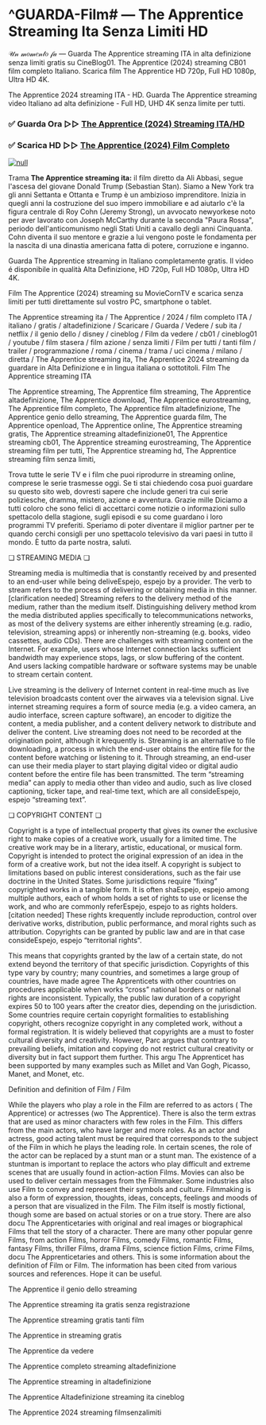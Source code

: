 # ^GUARDA-Film# — The Apprentice Streaming Ita Senza Limiti HD
𝒰𝓃 𝓂𝑜𝓂𝑒𝓃𝓉𝑜 𝒻𝒶 — Guarda The Apprentice streaming ITA in alta definizione senza limiti gratis su CineBlog01. The Apprentice (2024) streaming CB01 film completo Italiano. Scarica film The Apprentice HD 720p, Full HD 1080p, Ultra HD 4K.

The Apprentice 2024 streaming ITA - HD. Guarda The Apprentice streaming video Italiano ad alta definizione - Full HD, UHD 4K senza limite per tutti.

### ✅ Guarda Ora ▷▷ [The Apprentice (2024) Streaming ITA/HD](https://t.co/NwsxiSVtNc)

### ✅ Scarica HD ▷▷ [The Apprentice (2024) Film Completo](https://t.co/NwsxiSVtNc)

[![null](https://static.wixstatic.com/media/855a25_043b5abeb4ae4d35ac003198e7fe56ed~mv2.gif)](https://t.co/NwsxiSVtNc)

Trama **The Apprentice streaming ita:** il film diretto da Ali Abbasi, segue l'ascesa del giovane Donald Trump (Sebastian Stan). Siamo a New York tra gli anni Settanta e Ottanta e Trump è un ambizioso imprenditore. Inizia in quegli anni la costruzione del suo impero immobiliare e ad aiutarlo c'è la figura centrale di Roy Cohn (Jeremy Strong), un avvocato newyorkese noto per aver lavorato con Joseph McCarthy durante la seconda "Paura Rossa", periodo dell'anticomunismo negli Stati Uniti a cavallo degli anni Cinquanta. Cohn diventa il suo mentore e grazie a lui vengono poste le fondamenta per la nascita di una dinastia americana fatta di potere, corruzione e inganno.

Guarda The Apprentice streaming in Italiano completamente gratis. Il video é disponibile in qualità Alta Definizione, HD 720p, Full HD 1080p, Ultra HD 4K.

Film The Apprentice (2024) streaming su MovieCornTV e scarica senza limiti per tutti direttamente sul vostro PC, smartphone o tablet.

The Apprentice streaming ita / The Apprentice / 2024 / film completo ITA / italiano / gratis / altadefinizione / Scaricare / Guarda / Vedere / sub ita / netflix / il genio dello / disney / cineblog / Film da vedere / cb01 / cineblog01 / youtube / film stasera / film azione / senza limiti / Film per tutti / tanti film / trailer / programmazione / roma / cinema / trama / uci cinema / milano / diretta / The Apprentice streaming ita, The Apprentice 2024 streaming da guardare in Alta Definizione e in lingua italiana o sottotitoli. Film The Apprentice streaming ITA

The Apprentice streaming, The Apprentice film streaming, The Apprentice altadefinizione, The Apprentice download, The Apprentice eurostreaming, The Apprentice film completo, The Apprentice film altadefinizione, The Apprentice genio dello streaming, The Apprentice guarda film, The Apprentice openload, The Apprentice online, The Apprentice streaming gratis, The Apprentice streaming altadefinizione01, The Apprentice streaming cb01, The Apprentice streaming eurostreaming, The Apprentice streaming film per tutti, The Apprentice streaming hd, The Apprentice streaming film senza limiti,

Trova tutte le serie TV e i film che puoi riprodurre in streaming online, comprese le serie trasmesse oggi. Se ti stai chiedendo cosa puoi guardare su questo sito web, dovresti sapere che include generi tra cui serie poliziesche, dramma, mistero, azione e avventura. Grazie mille Diciamo a tutti coloro che sono felici di accettarci come notizie o informazioni sullo spettacolo della stagione, sugli episodi e su come guardano i loro programmi TV preferiti. Speriamo di poter diventare il miglior partner per te quando cerchi consigli per uno spettacolo televisivo da vari paesi in tutto il mondo. È tutto da parte nostra, saluti.

❏ STREAMING MEDIA ❏

Streaming media is multimedia that is constantly received by and presented to an end-user while being deliveEspejo, espejo by a provider. The verb to stream refers to the process of delivering or obtaining media in this manner.[clarification needed] Streaming refers to the delivery method of the medium, rather than the medium itself. Distinguishing delivery method krom the media distributed applies specifically to telecommunications networks, as most of the delivery systems are either inherently streaming (e.g. radio, television, streaming apps) or inherently non-streaming (e.g. books, video cassettes, audio CDs). There are challenges with streaming content on the Internet. For example, users whose Internet connection lacks sufficient bandwidth may experience stops, lags, or slow buffering of the content. And users lacking compatible hardware or software systems may be unable to stream certain content.

Live streaming is the delivery of Internet content in real-time much as live television broadcasts content over the airwaves via a television signal. Live internet streaming requires a form of source media (e.g. a video camera, an audio interface, screen capture software), an encoder to digitize the content, a media publisher, and a content delivery network to distribute and deliver the content. Live streaming does not need to be recorded at the origination point, although it krequently is. Streaming is an alternative to file downloading, a process in which the end-user obtains the entire file for the content before watching or listening to it. Through streaming, an end-user can use their media player to start playing digital video or digital audio content before the entire file has been transmitted. The term “streaming media” can apply to media other than video and audio, such as live closed captioning, ticker tape, and real-time text, which are all consideEspejo, espejo “streaming text”.

❏ COPYRIGHT CONTENT ❏

Copyright is a type of intellectual property that gives its owner the exclusive right to make copies of a creative work, usually for a limited time. The creative work may be in a literary, artistic, educational, or musical form. Copyright is intended to protect the original expression of an idea in the form of a creative work, but not the idea itself. A copyright is subject to limitations based on public interest considerations, such as the fair use doctrine in the United States. Some jurisdictions require “fixing” copyrighted works in a tangible form. It is often shaEspejo, espejo among multiple authors, each of whom holds a set of rights to use or license the work, and who are commonly referEspejo, espejo to as rights holders.[citation needed] These rights krequently include reproduction, control over derivative works, distribution, public performance, and moral rights such as attribution. Copyrights can be granted by public law and are in that case consideEspejo, espejo “territorial rights”.

This means that copyrights granted by the law of a certain state, do not extend beyond the territory of that specific jurisdiction. Copyrights of this type vary by country; many countries, and sometimes a large group of countries, have made agree The Apprenticets with other countries on procedures applicable when works “cross” national borders or national rights are inconsistent. Typically, the public law duration of a copyright expires 50 to 100 years after the creator dies, depending on the jurisdiction. Some countries require certain copyright formalities to establishing copyright, others recognize copyright in any completed work, without a formal registration. It is widely believed that copyrights are a must to foster cultural diversity and creativity. However, Parc argues that contrary to prevailing beliefs, imitation and copying do not restrict cultural creativity or diversity but in fact support them further. This argu The Apprenticet has been supported by many examples such as Millet and Van Gogh, Picasso, Manet, and Monet, etc.

Definition and definition of Film / Film

While the players who play a role in the Film are referred to as actors ( The Apprentice) or actresses (wo The Apprentice). There is also the term extras that are used as minor characters with few roles in the Film. This differs from the main actors, who have larger and more roles. As an actor and actress, good acting talent must be required that corresponds to the subject of the Film in which he plays the leading role. In certain scenes, the role of the actor can be replaced by a stunt man or a stunt man. The existence of a stuntman is important to replace the actors who play difficult and extreme scenes that are usually found in action-action Films. Movies can also be used to deliver certain messages from the Filmmaker. Some industries also use Film to convey and represent their symbols and culture. Filmmaking is also a form of expression, thoughts, ideas, concepts, feelings and moods of a person that are visualized in the Film. The Film itself is mostly fictional, though some are based on actual stories or on a true story. There are also docu The Apprenticetaries with original and real images or biographical Films that tell the story of a character. There are many other popular genre Films, from action Films, horror Films, comedy Films, romantic Films, fantasy Films, thriller Films, drama Films, science fiction Films, crime Films, docu The Apprenticetaries and others. This is some information about the definition of Film or Film. The information has been cited from various sources and references. Hope it can be useful.

The Apprentice il genio dello streaming

The Apprentice streaming ita gratis senza registrazione

The Apprentice streaming gratis tanti film

The Apprentice in streaming gratis

The Apprentice da vedere

The Apprentice completo streaming altadefinizione

The Apprentice streaming in altadefinizione

The Apprentice Altadefinizione streaming ita cineblog

The Apprentice 2024 streaming filmsenzalimiti
